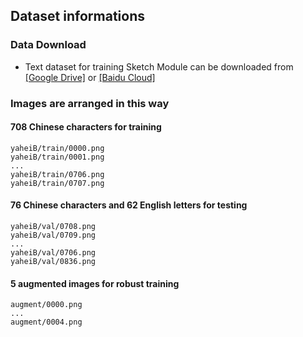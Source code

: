 ## Dataset informations
### Data Download
- Text dataset for training Sketch Module can be downloaded from [[Google Drive]](https://drive.google.com/) or [[Baidu Cloud]](https://pan.baidu.com/)
### Images are arranged in this way 
#### 708 Chinese characters for training
```
yaheiB/train/0000.png
yaheiB/train/0001.png
...
yaheiB/train/0706.png
yaheiB/train/0707.png
```
#### 76 Chinese characters and 62 English letters for testing
```
yaheiB/val/0708.png
yaheiB/val/0709.png
...
yaheiB/val/0706.png
yaheiB/val/0836.png
```
#### 5 augmented images for robust training
```
augment/0000.png
...
augment/0004.png
```
